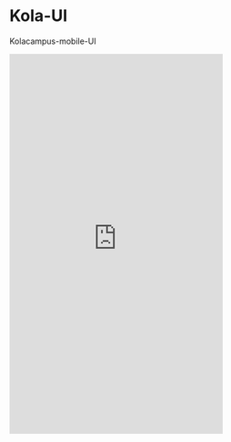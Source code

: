 # Kola-UI
Kolacampus-mobile-UI

<iframe src="https://miniants.github.io/Kola-mobile-UI/" frameborder="0" scrolling="no" style="width:375px;height:667px;"></iframe>
